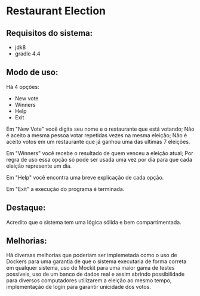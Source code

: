 Restaurant Election
=============

Requisitos do sistema:
-------

* jdk8
* gradle 4.4

Modo de uso:
-------

Há 4 opções:
* New vote
* Winners
* Help
* Exit

Em "New Vote" você digita seu nome e o restaurante que está votando;
Não é aceito a mesma pessoa votar repetidas vezes na mesma eleição;
Não é aceito  votos em um restaurante que já ganhou uma das ultimas 7 eleições.

Em "Winners" você recebe o resultado de quem venceu a eleição atual;
Por regra de uso essa opção só pode ser usada uma vez por dia para que cada eleição represente um dia.

Em "Help" você encontra uma breve explicação de cada opção.

Em "Exit" a execução do programa é terminada.

Destaque:
-------

Acredito que o sistema tem uma lógica sólida e bem compartimentada.

Melhorias:
-------

Há diversas melhorias que poderiam ser implemetada como o uso de Dockers para uma garantia de que o 
sistema executaria de forma correta em qualquer sistema, uso de Mockit para uma maior gama de testes
possíveis, uso de um banco de dados real e assim abrindo possibilidade para diversos computadores 
utilizarem a eleição ao mesmo tempo, implementação de login para garantir unicidade dos votos.
